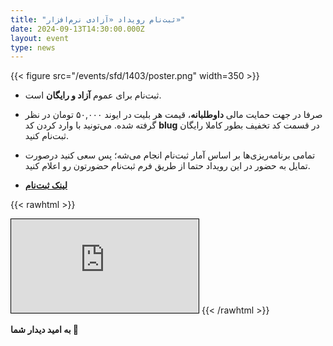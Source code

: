 ```yaml
---
title: "ثبت‌نام رویداد «آزادی نرم‌افزار»"
date: 2024-09-13T14:30:00.000Z
layout: event
type: news
---
```


{{< figure src="/events/sfd/1403/poster.png" width=350 >}}

- ثبت‌نام برای عموم **آزاد و رایگان** است.
- صرفا در جهت حمایت مالی **داوطلبانه**، قیمت هر بلیت در ایوند ۵۰,۰۰۰ تومان در نظر گرفته شده. می‌تونید با وارد کردن کد **blug** در قسمت کد تخفیف بطور کاملا رایگان ثبت‌نام کنید.
- تمامی برنامه‌ریزی‌ها بر اساس آمار ثبت‌نام انجام می‌شه؛ پس سعی کنید درصورت تمایل به حضور در این رویداد حتما از طریق فرم ثبت‌نام حضورتون رو اعلام کنید.

- [**لینک ثبت‌نام**](https://evand.com/events/birjandlug-sfd1403)

{{< rawhtml >}}
<iframe class="map" frameborder= 0 src="https://www.openstreetmap.org/export/embed.html?bbox=59.22798424959183%2C32.87030390833206%2C59.23152476549149%2C32.872358429714545&amp;layer=mapnik&amp;marker=32.87133117497429%2C59.22975450754166" style="border: 1px solid black"></iframe>
</iframe>
{{< /rawhtml >}}


**به امید دیدار شما 🧡**
